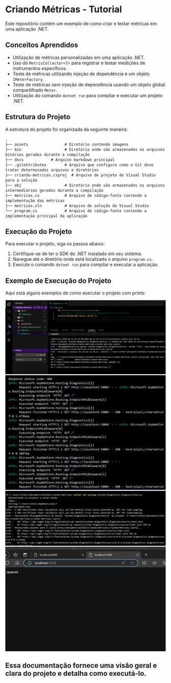 # Criando Métricas - Tutorial

Este repositório contém um exemplo  de como criar e testar métricas em uma aplicação .NET.

## Conceitos Aprendidos

- Utilização de métricas personalizadas em uma aplicação .NET.
- Uso do `MetricCollector<T>` para registrar e testar medições de instrumentos específicos.
- Teste de métricas utilizando injeção de dependência e um objeto `IMeterFactory`.
- Teste de métricas sem injeção de dependência usando um objeto global compartilhado `Meter`.
- Utilização do comando `dotnet run` para compilar e executar um projeto .NET.

## Estrutura do Projeto

A estrutura do projeto foi organizada da seguinte maneira:

```
.
├── assets                # Diretório contendo imagens
├── bin                   # Diretório onde são armazenados os arquivos binários gerados durante a compilação
├── docs            # Arquivo markdown principal
├── .gitattributes        # Arquivo que configura como o Git deve tratar determinados arquivos e diretórios
├── criando-metricas.csproj  # Arquivo de projeto do Visual Studio para a solução
├── obj                   # Diretório onde são armazenados os arquivos intermediários gerados durante a compilação
├── metricas.cs           # Arquivo de código-fonte contendo a implementação das métricas
├── metricas.sln          # Arquivo de solução do Visual Studio
└── program.cs            # Arquivo de código-fonte contendo a implementação principal da aplicação
```

## Execução do Projeto

Para executar o projeto, siga os passos abaixo:

1. Certifique-se de ter o SDK do .NET instalado em seu sistema.
2. Navegue até o diretório onde está localizado o arquivo `program.cs`.
3. Execute o comando `dotnet run` para compilar e executar a aplicação.

## Exemplo de Execução do Projeto

Aqui está alguns exemplos   de como executar o projeto com prints:

<img src="../assets/dotnet.png">
<img src="../assets/dotnett33.png">
<img src="../assets/image.png">
<img src="../assets/Udate.png">

## Essa documentação fornece uma visão geral e clara do projeto e detalha como executá-lo. 
